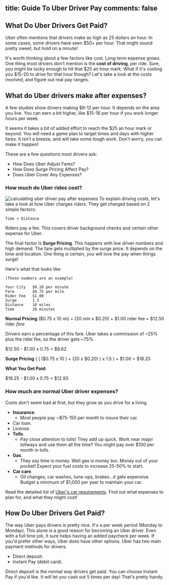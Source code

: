 title: Guide To Uber Driver Pay
comments: false
---

## What Do Uber Drivers Get Paid?

Uber often mentions that drivers make as high as 25 dollars an hour.  In some cases, some drivers have seen $50+ per hour. That might sound pretty sweet, but hold on a minute!

It's worth thinking about a few factors like cost. Long term expense grows. One thing most drivers don't mention is the **cost of driving**, per ride. Sure, you might be lucky enough to hit that $25 an hour mark. What if it's costing you $15-20 _to drive_ for that hour though? Let's take a look at the costs involved, and figure out real pay ranges.

## What do Uber drivers make after expenses?
A few studies show drivers making $8-12 per hour. It depends on the area you live. You can earn a bit higher, like $15-18 per hour if you work longer hours per week.

It seems it takes a bit of added effort to reach the $25 an hour mark or beyond. You will need a game plan to target times and days with higher fares. It isn't a breeze, and will take some tough work. Don't worry, you can make it happen!

These are a few questions most drivers ask:

* How Does Uber Adjust Fares?
* How Does Surge Pricing Affect Pay?
* Does Uber Cover Any Expenses?

### How much do Uber rides cost?
![calculating uber driver pay after expenses](/img/uber-driver-pay-expenses.png)
To explain driving costs, let's take a look at how Uber charges _riders_. They get charged based on 2 simple factors:

`Time + Distance`

Riders pay a fee. This covers driver background checks and certain other expense for Uber.

The final factor is **Surge Pricing**. This happens with low driver numbers and high demand. The fare gets multiplied by the surge price. It depends on the time and location. One thing is certain, you will love the pay when things surge!

Here's what that looks like:

```
(These numbers are an example)

Your City   $0.20 per minute
Fare        $0.75 per mile
Rider Fee   $1.00
Surge       1.5
Distance    10 miles
Time        20 minutes
```

**Normal Pricing**
($0.75 x 10 mi) + (20 min x $0.20) + $1.00 rider fee = $12.50 rider _fare_

Drivers earn a percentage of this fare. Uber takes a commission of ~25% plus the rider fee, so the driver gets ~75%.

$12.50 - $1.00 x 0.75 = $8.62

**Surge Pricing**
( ( ($0.75 x 10 ) + (20 x $0.20) ) x 1.5 ) + $1.00 = $18.25

**What You Get Paid:**

$18.25 - $1.00 x 0.75 = $12.93

### How much are normal Uber driver expenses?
Costs don't seem bad at first, but they grow as you drive for a living. 

* **Insurance**.
    - Most people pay ~$75-150 per month to insure their car.
* Car loan.
* License.
* **Tolls**.
    - Pay close attention to tolls! They add up quick. Work near major tollways and use them all the time? You might pay over $100 per month in tolls.
* **Gas**.
    - They say time is money. Well gas is money too. Money out of your pocket! Expect your fuel costs to increase 25-50% to start.
* **Car care**.
    - Oil changes, car washes, tune-ups, brakes...it gets expensive. Budget a minimum of $1,000 per year to maintain your car.

Read the detailed list of [Uber's car requirements](/uber/vehicle-requirements/). Find out what expenses to plan for, and what they might cost!

## How Do Uber Drivers Get Paid?
The way Uber pays drivers is pretty nice. It's a per week period (Monday to Monday). This alone is a good reason for becoming an Uber driver. Even with a full time job, it sure helps having an added paycheck per week. If you'd prefer other ways, Uber does have other options. Uber has two main payment methods for drivers.

* Direct deposit.
* Instant Pay (debit card).

Direct deposit is the normal way drivers get paid. You can choose Instant Pay if you'd like. It will let you cash out 5 times per day! That's pretty handy.
